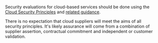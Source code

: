Security evaluations for cloud-based services should be done using the [Cloud Security Principles](https://www.gov.uk/government/publications/cloud-service-security-principles/cloud-service-security-principles) and [related guidance](https://www.ncsc.gov.uk/guidance/cloud-security-collection).

There is no expectation that cloud suppliers will meet the aims of all security principles.  It's likely assurance will come from a combination of supplier assertion, contractual commitment and independent or customer validation.
